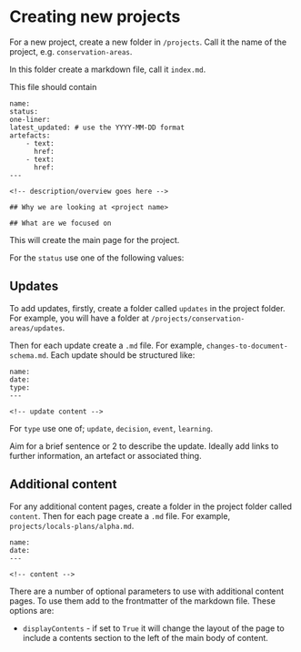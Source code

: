 # Creating new projects

For a new project, create a new folder in `/projects`. Call it the name of the project, e.g. `conservation-areas`.

In this folder create a markdown file, call it `index.md`.

This file should contain

```
name:
status:
one-liner:
latest_updated: # use the YYYY-MM-DD format
artefacts:
    - text:
      href:
    - text:
      href:
---

<!-- description/overview goes here -->

## Why we are looking at <project name>

## What are we focused on

```

This will create the main page for the project.

For the `status` use one of the following values: 

## Updates

To add updates, firstly, create a folder called `updates` in the project folder. For example, you will have a folder at `/projects/conservation-areas/updates`.

Then for each update create a `.md` file. For example, `changes-to-document-schema.md`. Each update should be structured like:

```
name:
date:
type:
---

<!-- update content -->

```
For `type` use one of; `update`, `decision`, `event`, `learning`.

Aim for a brief sentence or 2 to describe the update. Ideally add links to further information, an artefact or associated thing.

## Additional content

For any additional content pages, create a folder in the project folder called  `content`. Then for each page create a `.md` file. For example, `projects/locals-plans/alpha.md`.

```
name:
date:
---

<!-- content -->

```

There are a number of optional parameters to use with additional content pages. To use them add to the frontmatter of the markdown file. These options are:

* `displayContents` - if set to `True` it will change the layout of the page to include a contents section to the left of the main body of content.
